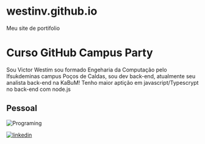 # westinv.github.io
Meu site de portifolio


# Curso GitHub Campus Party

Sou Victor Westim sou formado Engeharia da Computação pelo Ifsukdeminas campus Poços de Caldas, sou dev back-end, atualmente seu analista back-end na KaBuM!
Tenho maior aptição em javascript/Typescrypt no back-end com node.js


## Pessoal
![Programing](https://media.tenor.com/gTg8ZSZMR6YAAAAC/scaler-create-impact.gif)



[![linkedin](https://blog.waalaxy.com/wp-content/uploads/2021/01/logo-linkedin-2003.jpg)](https://www.linkedin.com/in/victor-westim/)
